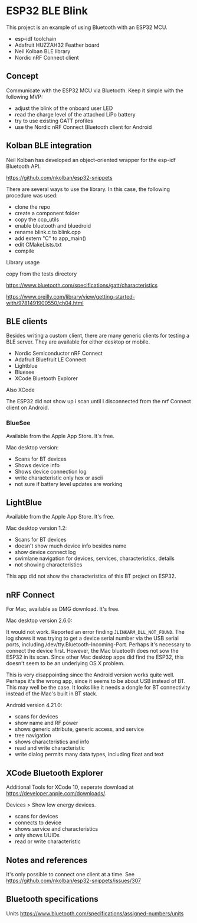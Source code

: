 # ESP32 BLE Blink

This project is an example of using Bluetooth with an ESP32 MCU.

- esp-idf toolchain
- Adafruit HUZZAH32 Feather board
- Neil Kolban BLE library
- Nordic nRF Connect client

## Concept
Communicate with the ESP32 MCU via Bluetooth. 
Keep it simple with the following MVP:

- adjust the blink of the onboard user LED
- read the charge level of the attached LiPo battery
- try to use existing GATT profiles
- use the Nordic nRF Connect Bluetooth client for Android

## Kolban BLE integration
Neil Kolban has developed an object-oriented wrapper for the esp-idf Bluetooth API.

https://github.com/nkolban/esp32-snippets

There are several ways to use the library. In this case, the following procedure was used:

- clone the repo
- create a component folder
- copy the ccp_utils
- enable bluetooth and bluedroid
- rename blink.c to blink.cpp
- add extern "C" to app_main()
- edit CMakeLists.txt
- compile

Library usage

copy from the tests directory

https://www.bluetooth.com/specifications/gatt/characteristics

https://www.oreilly.com/library/view/getting-started-with/9781491900550/ch04.html

## BLE clients
Besides writing a custom client, there are many generic clients for testing a BLE server. They are available for either desktop or mobile.

- Nordic Semiconductor nRF Connect
- Adafruit Bluefruit LE Connect
- Lightblue
- Bluesee
- XCode Bluetooth Explorer

Also XCode

The ESP32 did not show up i scan until I disconnected from the nrf Connect client on Android.

### BlueSee
Available from the Apple App Store. It's free.

Mac desktop version:

- Scans for BT devices
- Shows device info
- Shows device connection log
- write characteristic only hex or ascii
- not sure if battery level updates are working

## LightBlue
Available from the Apple App Store. It's free.

Mac desktop version 1.2:

- Scans for BT devices
- doesn't show much device info besides name
- show device connect log
- swimlane navigation for devices, services, characteristics, details
- not showing characteristics

This app did not show the characteristics of this BT project on ESP32.

## nRF Connect
For Mac, available as DMG download. It's free.

Mac desktop version 2.6.0:

It would not work. Reported an error finding `JLINKARM_DLL_NOT_FOUND`. The log shows it was trying to get a device serial number via the USB serial ports, including /dev/tty.Bluetooth-Incoming-Port. Perhaps it's necessary to connect the device first. However, the Mac bluetooth does not sow the ESP32 in its scan. Since other Mac desktop apps did find the ESP32, this doesn't seem to be an underlying OS X problem.

This is very disappointing since the Android version works quite well. Perhaps it's the wrong app, since it seems to be about USB instead of BT. This may well be the case. It looks like it needs a dongle for BT connectivity instead of the Mac's built in BT stack.

Android version 4.21.0:

- scans for devices
- show name and RF power
- shows generic attribute, generic access, and service
- tree navigation
- shows characteristics and info
- read and write characteristic
- write dialog permits many data types, including float and text

## XCode Bluetooth Explorer
Additional Tools for XCode 10, seperate download at https://developer.apple.com/downloads/.
 
Devices > Show low energy devices.

- scans for devices
- connects to device
- shows service and characteristics
- only shows UUIDs
- read or write characteristic
 
## Notes and references
It's only possible to connect one client at a time.
See https://github.com/nkolban/esp32-snippets/issues/307

## Bluetooth specifications
Units https://www.bluetooth.com/specifications/assigned-numbers/units

